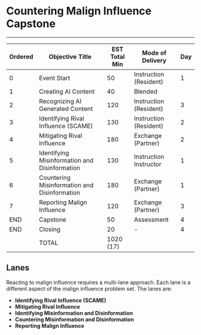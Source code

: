 # Countering Malign Influence Capstone

---

| Ordered | Objective Title                               | EST Total Min | Mode of Delivery       | Day |
| ------- | --------------------------------------------- | ------------- | ---------------------- | --- |
| 0       | Event Start                                   | 50            | Instruction (Resident) | 1   |
| 1       | Creating AI Content                           | 40            | Blended                |     |
| 2       | Recognizing AI Generated Content              | 120           | Instruction (Resident) | 3   |
| 3       | Identifying Rival Influence (SCAME)           | 130           | Instruction (Resident) | 2   |
| 4       | Mitigating Rival Influence                    | 180           | Exchange (Partner)     | 2   |
| 5       | Identifying Misinformation and Disinformation | 130           | Instruction Instructor | 1   |
| 6       | Countering Misinformation and Disinformation  | 180           | Exchange (Partner)     | 1   |
| 7       | Reporting Malign Influence                    | 120           | Exchange (Partner)     | 3   |
| END     | Capstone                                      | 50            | Assessment             | 4   |
| END     | Closing                                       | 20            | -                      | 4   |
|         | TOTAL                                         | 1020 (17)     |                        |     |


## Lanes
Reacting to malign influence requires a multi-lane approach. Each lane is a different aspect of the malign influence problem set. The lanes are:
- **Identifying Rival Influence (SCAME)**
- **Mitigating Rival Influence**
- **Identifying Misinformation and Disinformation**
- **Countering Misinformation and Disinformation**
- **Reporting Malign Influence**